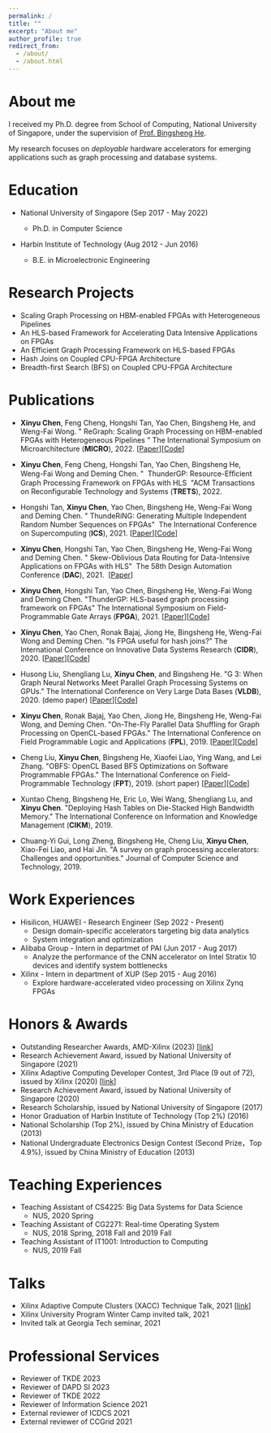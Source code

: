```yaml
---
permalink: /
title: ""
excerpt: "About me"
author_profile: true
redirect_from: 
  - /about/
  - /about.html
---
```



About me
======

I received my Ph.D. degree from School of Computing, National University of Singapore, under the supervision of [Prof. Bingsheng He](https://www.comp.nus.edu.sg/~hebs/). 

<!-- My research interests are in hardware accelerator, FPGAs, heterogeneous computing, graph processing and database systems. -->
My research focuses on *deployable* hardware accelerators for emerging applications such as graph processing and database systems. 

Education
======

* National University of Singapore (Sep 2017 - May 2022)
  * Ph.D. in Computer Science

* Harbin Institute of Technology (Aug 2012 - Jun 2016)
  * B.E. in Microelectronic Engineering


<!-- Contact
======
Email: xinyuc@comp.nus.edu.sg -->

Research Projects
======
* Scaling Graph Processing on HBM-enabled FPGAs with Heterogeneous Pipelines
* An HLS-based Framework for Accelerating Data Intensive Applications on FPGAs
* An Efficient Graph Processing Framework on HLS-based FPGAs
* Hash Joins on Coupled CPU-FPGA Architecture
* Breadth-first Search (BFS) on Coupled CPU-FPGA Architecture


Publications
======

* **Xinyu Chen**, Feng Cheng, Hongshi Tan, Yao Chen, Bingsheng He, and Weng-Fai Wong. "  ReGraph: Scaling Graph Processing on HBM-enabled FPGAs with Heterogeneous Pipelines " The International Symposium on Microarchitecture (**MICRO**), 2022. [[Paper](https://arxiv.org/abs/2203.02676)][[Code](https://github.com/Xtra-Computing/ReGraph)]

* **Xinyu Chen**, Feng Cheng, Hongshi Tan, Yao Chen, Bingsheng He, Weng-Fai Wong and Deming Chen. "  ThunderGP: Resource-Eﬀicient Graph Processing Framework on FPGAs with HLS  "ACM Transactions on Reconfigurable Technology and Systems (**TRETS**), 2022.
 
* Hongshi Tan, **Xinyu Chen**, Yao Chen, Bingsheng He, Weng-Fai Wong and Deming Chen. " ThundeRiNG: Generating Multiple Independent Random Number Sequences on FPGAs"  The International Conference on Supercomputing (**ICS**), 2021. [[Paper](https://www.comp.nus.edu.sg/~wongwf/papers/ICS2021.pdf)][[Code](https://github.com/Xtra-Computing/ThundeRiNG)]

* **Xinyu Chen**, Hongshi Tan, Yao Chen, Bingsheng He, Weng-Fai Wong and Deming Chen. " Skew-Oblivious Data Routing for Data-Intensive Applications on FPGAs with HLS"  The 58th Design Automation Conference (**DAC**), 2021.  [[Paper](https://www.dropbox.com/s/794qf26uxru6ngj/ditto_camera_ready_IEEE.pdf?dl=0)]

* **Xinyu Chen**, Hongshi Tan, Yao Chen, Bingsheng He, Weng-Fai Wong and Deming Chen. "ThunderGP: HLS-based graph processing framework on FPGAs" The International Symposium on Field-Programmable Gate Arrays (**FPGA**), 2021. [[Paper](https://www.comp.nus.edu.sg/~wongwf/papers/FPGA2021.pdf)][[Code](https://github.com/Xtra-Computing/ThunderGP)]

* **Xinyu Chen**, Yao Chen, Ronak Bajaj, Jiong He, Bingsheng He, Weng-Fai Wong and Deming Chen. "Is FPGA useful for hash joins?" The International Conference on Innovative Data Systems Research (**CIDR**), 2020. [[Paper](https://www.comp.nus.edu.sg/~hebs/pub/cidr20-join.pdf)][[Code](https://github.com/Xtra-Computing/HashjoinOnHARP)]

* Husong Liu, Shengliang Lu, **Xinyu Chen**, and Bingsheng He. "G 3: When Graph Neural Networks Meet Parallel Graph Processing Systems on GPUs." The International Conference on Very Large Data Bases (**VLDB**), 2020. (demo paper) [[Paper](http://www.vldb.org/pvldb/vol13/p2813-liu.pdf)][[Code](https://github.com/Xtra-Computing/G3)]

* **Xinyu Chen**, Ronak Bajaj, Yao Chen, Jiong He, Bingsheng He, Weng-Fai Wong, and Deming Chen. "On-The-Fly Parallel Data Shuffling for Graph Processing on OpenCL-based FPGAs." The International Conference on Field Programmable Logic and Applications (**FPL**), 2019. [[Paper](https://www.comp.nus.edu.sg/~hebs/pub/fpl19-graph.pdf)][[Code](https://github.com/Xtra-Computing/On-the-fly-data-shuffling-for-OpenCL-based-FPGAs)]

* Cheng Liu, **Xinyu Chen**, Bingsheng He, Xiaofei Liao, Ying Wang, and Lei Zhang. "OBFS: OpenCL Based BFS Optimizations on Software Programmable FPGAs." The International Conference on Field-Programmable Technology (**FPT**), 2019. (short paper) [[Paper](https://ieeexplore.ieee.org/abstract/document/8977884)][[Code](https://github.com/Liu-Cheng/bfs_with_Intel_OpenCL)]

* Xuntao Cheng, Bingsheng He, Eric Lo, Wei Wang, Shengliang Lu, and **Xinyu Chen**. "Deploying Hash Tables on Die-Stacked High Bandwidth Memory." The International Conference on Information and Knowledge Management (**CIKM**), 2019.

* Chuang-Yi Gui, Long Zheng, Bingsheng He, Cheng Liu, **Xinyu Chen**, Xiao-Fei Liao, and Hai Jin. "A survey on graph processing accelerators: Challenges and opportunities." Journal of Computer Science and Technology, 2019. 


Work Experiences
======
* Hisilicon, HUAWEI - Research Engineer  (Sep 2022 - Present)
  * Design domain-specific accelerators targeting big data analytics
  * System integration and optimization
* Alibaba Group - Intern in departmet of PAI  (Jun 2017 - Aug 2017)
  * Analyze the performance of the CNN accelerator on Intel Stratix 10 devices and identify system bottlenecks
* Xilinx - Intern in department of XUP (Sep 2015 - Aug 2016)
  * Explore hardware-accelerated video processing on Xilinx Zynq FPGAs


Honors & Awards
======
* Outstanding Researcher Awards​, AMD-Xilinx (2023) [[link](https://www.amd-haccs.io/awards.html)]
* Research Achievement Award, issued by National University of Singapore (2021)
* Xilinx Adaptive Computing Developer Contest, 3rd Place (9 out of 72), issued by Xilinx (2020) [[link](https://www.xilinx.com/developer/community/xilinx-contests/adaptive-computing-contest-2020.html)]
* Research Achievement Award, issued by National University of Singapore (2020)
* Research Scholarship, issued by National University of Singapore (2017)
* Honor Graduation of Harbin Institute of Technology (Top 2%) (2016)
* National Scholarship (Top 2%), issued by China Ministry of Education (2013)
* National Undergraduate Electronics Design Contest (Second Prize，Top 4.9%), issued by China Ministry of Education (2013)


Teaching Experiences
======
* Teaching Assistant of CS4225: Big Data Systems for Data Science 
  * NUS, 2020 Spring
* Teaching Assistant of CG2271: Real-time Operating System
  * NUS, 2018 Spring, 2018 Fall and 2019 Fall
* Teaching Assistant of IT1001: Introduction to Computing
  * NUS, 2019 Fall

Talks
======
* Xilinx Adaptive Compute Clusters (XACC) Technique Talk, 2021 [[link](https://xilinx.github.io/xacc/xacc_tech_talks.html)]
* Xilinx University Program Winter Camp invited talk, 2021
* Invited talk at Georgia Tech seminar, 2021

Professional Services
======
* Reviewer of TKDE 2023
* Reviewer of DAPD SI 2023
* Reviewer of TKDE 2022
* Reviewer of Information Science 2021
* External reviewer of ICDCS 2021
* External reviewer of CCGrid 2021


<br/><br/>
<script type='text/javascript' id='clustrmaps' src='//cdn.clustrmaps.com/map_v2.js?cl=0e1633&w=400&t=tt&d=Bnxxja3o_IcH_lA_4D22qWc54GmyyeiHlhKTN8PyYdA&co=ffffff&cmo=3acc3a&cmn=ff5353&ct=cdd4d9'></script>
